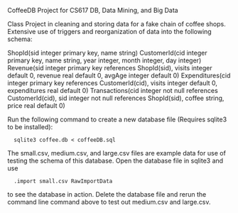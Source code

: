CoffeeDB Project for CS617 DB, Data Mining, and Big Data

Class Project in cleaning and storing data for a fake chain of coffee shops. Extensive use of triggers and reorganization of data into the following schema:

ShopId(sid integer primary key, name string)
CustomerId(cid integer primary key, name string, year integer, month integer, day integer)
Revenue(sid integer primary key references ShopId(sid), visits integer default 0, revenue real default 0, avgAge integer default 0)
Expenditures(cid integer primary key references CustomerId(cid), visits integer default 0, expenditures real default 0)
Transactions(cid integer not null references CustomerId(cid), sid integer not null references ShopId(sid), coffee string, price real default 0)

Run the following command to create a new database file (Requires sqlite3 to be installed):
```
  sqlite3 coffee.db < coffeeDB.sql
```
The small.csv, medium.csv, and large.csv files are example data for use of testing the schema of this database. Open the database file in sqlite3 and use
```
  .import small.csv RawImportData
```
to see the database in action. Delete the database file and rerun the command line command above to test out medium.csv and large.csv.
